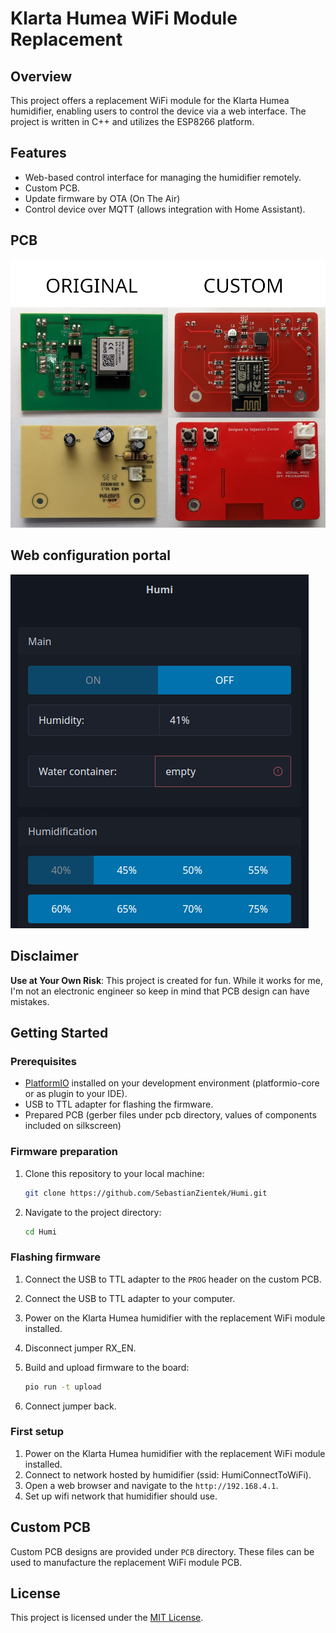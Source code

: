 # Klarta Humea WiFi Module Replacement

## Overview

This project offers a replacement WiFi module for the Klarta Humea humidifier, enabling users to control the device via a web interface. The project is written in C++ and utilizes the ESP8266 platform.

## Features
- Web-based control interface for managing the humidifier remotely.
- Custom PCB.
- Update firmware by OTA (On The Air)
- Control device over MQTT (allows integration with Home Assistant).

## PCB
![Humi Logo](pictures/PCB.png)

## Web configuration portal
![Humi Logo](pictures/webConfig.png)

## Disclaimer

**Use at Your Own Risk**: This project is created for fun. While it works for me, I'm not an electronic engineer so keep in mind that PCB design can have mistakes.

## Getting Started

### Prerequisites

- [PlatformIO](https://platformio.org/) installed on your development environment (platformio-core or as plugin to your IDE).
- USB to TTL adapter for flashing the firmware.
- Prepared PCB (gerber files under pcb directory, values of components included on silkscreen)

### Firmware preparation
1. Clone this repository to your local machine:

   ```bash
   git clone https://github.com/SebastianZientek/Humi.git
   ```

2. Navigate to the project directory:

   ```bash
   cd Humi
   ```

### Flashing firmware

1. Connect the USB to TTL adapter to the `PROG` header on the custom PCB.

2. Connect the USB to TTL adapter to your computer.

3. Power on the Klarta Humea humidifier with the replacement WiFi module installed.

4. Disconnect jumper RX_EN.

5. Build and upload firmware to the board:

   ```bash
   pio run -t upload
   ```
6. Connect jumper back.

### First setup

1. Power on the Klarta Humea humidifier with the replacement WiFi module installed.
2. Connect to network hosted by humidifier (ssid: HumiConnectToWiFi).
3. Open a web browser and navigate to the `http://192.168.4.1`.
4. Set up wifi network that humidifier should use.

## Custom PCB

Custom PCB designs are provided under `PCB` directory. These files can be used to manufacture the replacement WiFi module PCB.

## License

This project is licensed under the [MIT License](LICENSE).
